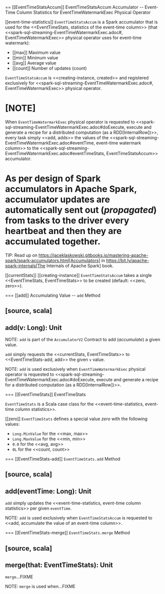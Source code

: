 == [[EventTimeStatsAccum]] EventTimeStatsAccum Accumulator -- Event-Time Column Statistics for EventTimeWatermarkExec Physical Operator

[[event-time-statistics]]
`EventTimeStatsAccum` is a Spark accumulator that is used for the <<EventTimeStats, statistics of the event-time column>> (that <<spark-sql-streaming-EventTimeWatermarkExec.adoc#, EventTimeWatermarkExec>> physical operator uses for event-time watermark):

* [[max]] Maximum value
* [[min]] Minimum value
* [[avg]] Average value
* [[count]] Number of updates (count)

`EventTimeStatsAccum` is <<creating-instance, created>> and registered exclusively for <<spark-sql-streaming-EventTimeWatermarkExec.adoc#, EventTimeWatermarkExec>> physical operator.

[NOTE]
====
When `EventTimeWatermarkExec` physical operator is requested to <<spark-sql-streaming-EventTimeWatermarkExec.adoc#doExecute, execute and generate a recipe for a distributed computation (as a RDD[InternalRow])>>, every task simply <<add, adds>> the values of the <<spark-sql-streaming-EventTimeWatermarkExec.adoc#eventTime, event-time watermark column>> to the <<spark-sql-streaming-EventTimeWatermarkExec.adoc#eventTimeStats, EventTimeStatsAccum>> accumulator.

As per design of Spark accumulators in Apache Spark, accumulator updates are automatically sent out (_propagated_) from tasks to the driver every heartbeat and then they are accumulated together.
====

TIP: Read up on https://jaceklaskowski.gitbooks.io/mastering-apache-spark/spark-accumulators.html[Accumulators] in https://bit.ly/apache-spark-internals[The Internals of Apache Spark] book.

[[currentStats]]
[[creating-instance]]
`EventTimeStatsAccum` takes a single <<EventTimeStats, EventTimeStats>> to be created (default: <<zero, zero>>).

=== [[add]] Accumulating Value -- `add` Method

[source, scala]
----
add(v: Long): Unit
----

NOTE: `add` is part of the `AccumulatorV2` Contract to add (_accumulate_) a given value.

`add` simply requests the <<currentStats, EventTimeStats>> to <<EventTimeStats-add, add>> the given `v` value.

NOTE: `add` is used exclusively when `EventTimeWatermarkExec` physical operator is requested to <<spark-sql-streaming-EventTimeWatermarkExec.adoc#doExecute, execute and generate a recipe for a distributed computation (as a RDD[InternalRow])>>.

=== [[EventTimeStats]] EventTimeStats

`EventTimeStats` is a Scala case class for the <<event-time-statistics, event-time column statistics>>.

[[zero]]
`EventTimeStats` defines a special value *zero* with the following values:

* `Long.MinValue` for the <<max, max>>
* `Long.MaxValue` for the <<min, min>>
* `0.0` for the <<avg, avg>>
* `0L` for the <<count, count>>

=== [[EventTimeStats-add]] `EventTimeStats.add` Method

[source, scala]
----
add(eventTime: Long): Unit
----

`add` simply updates the <<event-time-statistics, event-time column statistics>> per given `eventTime`.

NOTE: `add` is used exclusively when `EventTimeStatsAccum` is requested to <<add, accumulate the value of an event-time column>>.

=== [[EventTimeStats-merge]] `EventTimeStats.merge` Method

[source, scala]
----
merge(that: EventTimeStats): Unit
----

`merge`...FIXME

NOTE: `merge` is used when...FIXME
